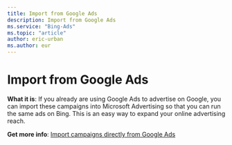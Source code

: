 ```yaml
---
title: Import from Google Ads
description: Import from Google Ads
ms.service: "Bing-Ads"
ms.topic: "article"
author: eric-urban
ms.author: eur
---
```


# Import from Google Ads

**What it is**: If you already are using Google Ads to advertise on Google, you can import these campaigns into Microsoft Advertising so that you can run the same ads on Bing. This is an easy way to expand your online advertising reach.

**Get more info**: [Import campaigns directly from Google Ads](../hlp_BA_PROC_ImportCampaign.md)


